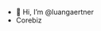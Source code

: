 - 👋 Hi, I’m @luangaertner
- Corebiz

<!---
luangaertner/luangaertner is a ✨ special ✨ repository because its `README.md` (this file) appears on your GitHub profile.
You can click the Preview link to take a look at your changes.
--->
